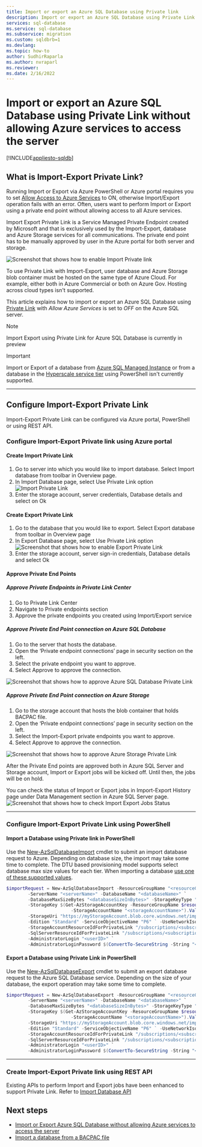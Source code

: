 ```yaml
---
title: Import or export an Azure SQL Database using Private link
description: Import or export an Azure SQL Database using Private Link without allowing Azure services to access the server.
services: sql-database
ms.service: sql-database
ms.subservice: migration
ms.custom: sqldbrb=1
ms.devlang:
ms.topic: how-to
author: SudhirRaparla
ms.author: nvraparl
ms.reviewer: 
ms.date: 2/16/2022
---
```

# Import or export an Azure SQL Database using Private Link without allowing Azure services to access the server

[!INCLUDE[appliesto-sqldb](../includes/appliesto-sqldb.md)]

## What is Import-Export Private Link?
Running Import or Export via Azure PowerShell or Azure portal requires you to set [Allow Access to Azure Services](network-access-controls-overview.md) to ON, otherwise Import/Export operation fails with an error. Often, users want to perform Import or Export using a private end point without allowing access to all Azure services. 

Import Export Private Link is a Service Managed Private Endpoint created by Microsoft and that is exclusively used by the Import-Export, database and Azure Storage services for all communications. The private end point has to be manually approved by user in the Azure portal for both server and storage. 

![Screenshot that shows how to enable Import Private link](./media/database-import-export-private-link/import-export-private-link.png)

To use Private Link with Import-Export, user database and Azure Storage blob container must be hosted on the same type of Azure Cloud. For example, either both in Azure Commercial or both on Azure Gov. Hosting across cloud types isn't supported.

This article explains how to import or export an Azure SQL Database using [Private Link](private-endpoint-overview.md) with *Allow Azure Services* is set to *OFF* on the Azure SQL server.  

> [!NOTE]
> Import Export using Private Link for Azure SQL Database is currently in preview

> [!IMPORTANT]
> Import or Export of a database from [Azure SQL Managed Instance](../managed-instance/sql-managed-instance-paas-overview.md) or from a database in the [Hyperscale service tier](service-tier-hyperscale.md) using PowerShell isn't currently supported.

---

## Configure Import-Export Private Link
Import-Export Private Link can be configured via Azure portal, PowerShell or using REST API. 

### Configure Import-Export Private link using Azure portal

#### Create Import Private Link
1.  Go to server into which you would like to import database. Select Import database from toolbar in Overview page.
2.  In Import Database page, select Use Private Link option
![Import Private Link](./media/database-import-export-private-link/import-database-private-link.png)
3.  Enter the storage account, server credentials, Database details and select on Ok

#### Create Export Private Link 
1. Go to the database that you would like to export. Select Export database from toolbar in Overview page
2. In Export Database page, select Use Private Link option
![Screenshot that shows how to enable Export Private Link](./media/database-import-export-private-link/export-database-private-link.png)
3. Enter the storage account, server sign-in credentials, Database details and select Ok 

#### Approve Private End Points

##### Approve Private Endpoints in Private Link Center
1.  Go to Private Link Center
2.  Navigate to Private endpoints section
3.  Approve the private endpoints you created using Import/Export service

##### Approve Private End Point connection on Azure SQL Database
1.  Go to the server that hosts the database.
2.  Open the ‘Private endpoint connections’ page in security section on the left.
3.  Select the private endpoint you want to approve.
4.  Select Approve to approve the connection. 

![Screenshot that shows how to approve Azure SQL Database Private Link](./media/database-import-export-private-link/approve-private-link.png)      

##### Approve Private End Point connection on Azure Storage
1.  Go to the storage account that hosts the blob container that holds BACPAC file. 
2.  Open the ‘Private endpoint connections’ page in security section on the left.
3.  Select the Import-Export private endpoints you want to approve.
4.  Select Approve to approve the connection. 

![Screenshot that shows how to approve Azure Storage Private Link](./media/database-import-export-private-link/approve-private-link-storage.png)

After the Private End points are approved both in Azure SQL Server and Storage account, Import or Export jobs will be kicked off. Until then, the jobs will be on hold.

You can check the status of Import or Export jobs in Import-Export History page under Data Management section in Azure SQL Server page.
![Screenshot that shows how to check Import Export Jobs Status](./media/database-import-export-private-link/import-export-status.png)

---

### Configure Import-Export Private Link using PowerShell

#### Import a Database using Private link in PowerShell
Use the [New-AzSqlDatabaseImport](/PowerShell/module/az.sql/new-azsqldatabaseimport) cmdlet to submit an import database request to Azure. Depending on database size, the import may take some time to complete. The DTU based provisioning model supports select database max size values for each tier. When importing a database [use one of these supported values](/sql/t-sql/statements/create-database-transact-sql). 

```PowerShell
$importRequest = New-AzSqlDatabaseImport -ResourceGroupName "<resourceGroupName>" `
        -ServerName "<serverName>" -DatabaseName "<databaseName>" `
        -DatabaseMaxSizeBytes "<databaseSizeInBytes>" -StorageKeyType "StorageAccessKey" ` 
        -StorageKey $(Get-AzStorageAccountKey -ResourceGroupName $resourceGroupName `
                        -StorageAccountName "<storageAccountName>").Value[0] 
        -StorageUri "https://myStorageAccount.blob.core.windows.net/importsample/sample.bacpac" `
        -Edition "Standard" -ServiceObjectiveName "P6" ` -UseNetworkIsolation $true `
        -StorageAccountResourceIdForPrivateLink "/subscriptions/<subscriptionId>/resourcegroups/<resource_group_name>/providers/Microsoft.Storage/storageAccounts/<storage_account_name>" `
 	    -SqlServerResourceIdForPrivateLink "/subscriptions/<subscriptionId>/resourceGroups/<resource_group_name>/providers/Microsoft.Sql/servers/<server_name>" `
        -AdministratorLogin "<userID>" `
        -AdministratorLoginPassword $(ConvertTo-SecureString -String "<password>" -AsPlainText -Force)

```

#### Export a Database using Private Link in PowerShell
Use the [New-AzSqlDatabaseExport](/PowerShell/module/az.sql/new-azsqldatabaseexport) cmdlet to submit an export database request to the Azure SQL Database service. Depending on the size of your database, the export operation may take some time to complete.

```PowerShell
$importRequest = New-AzSqlDatabaseExport -ResourceGroupName "<resourceGroupName>" `
        -ServerName "<serverName>" -DatabaseName "<databaseName>" `
        -DatabaseMaxSizeBytes "<databaseSizeInBytes>" -StorageKeyType "StorageAccessKey" ` 
        -StorageKey $(Get-AzStorageAccountKey -ResourceGroupName $resourceGroupName `
                        -StorageAccountName "<storageAccountName>").Value[0] 
        -StorageUri "https://myStorageAccount.blob.core.windows.net/importsample/sample.bacpac" `
        -Edition "Standard" -ServiceObjectiveName "P6" ` -UseNetworkIsolation $true `
        -StorageAccountResourceIdForPrivateLink "/subscriptions/<subscriptionId>/resourcegroups/<resource_group_name>/providers/Microsoft.Storage/storageAccounts/<storage_account_name>" `
 	    -SqlServerResourceIdForPrivateLink "/subscriptions/<subscriptionId>/resourceGroups/<resource_group_name>/providers/Microsoft.Sql/servers/<server_name>" `
        -AdministratorLogin "<userID>" `
        -AdministratorLoginPassword $(ConvertTo-SecureString -String "<password>" -AsPlainText -Force)
```

---

### Create Import-Export Private link using REST API
Existing APIs to perform Import and Export jobs have been enhanced to support Private Link. Refer to [Import Database API](/rest/api/sql/2021-08-01-preview/servers/import-database.md)

## Next steps
- [Import or Export Azure SQL Database without allowing Azure services to access the server](database-import-export-azure-services-off.md)
- [Import a database from a BACPAC file](database-import.md) 